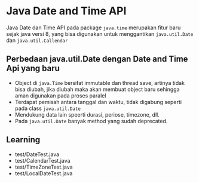 # Java Date and Time API
Java Date dan Time API pada package `java.time` merupakan fitur baru sejak java versi 8, yang bisa digunakan untuk menggantikan `java.util.Date` dan `java.util.Callendar`

## Perbedaan java.util.Date dengan Date and Time Api yang baru
- Object di `java.Time` bersifat immutable dan thread save, artinya tidak bisa diubah, jika diubah maka akan membuat object baru sehingga aman digunakan pada proses paralel
- Terdapat pemisah antara tanggal dan waktu, tidak digabung seperti pada class `java.util.Date`
- Mendukung data lain speerti durasi, periose, timezone, dll.
- Pada `java.util.Date` banyak method yang sudah deprecated.

## Learning
- test/DateTest.java
- test/CalendarTest.java
- test/TimeZoneTest.java
- test/LocalDateTest.java